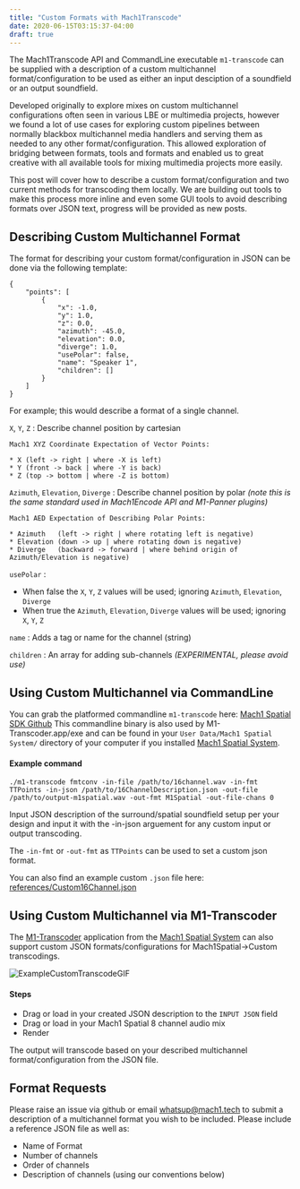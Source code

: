 ```yaml
---
title: "Custom Formats with Mach1Transcode"
date: 2020-06-15T03:15:37-04:00
draft: true
---
```


The Mach1Transcode API and CommandLine executable `m1-transcode` can be supplied with a description of a custom multichannel format/configuration to be used as either an input desciption of a soundfield or an output soundfield.  

Developed originally to explore mixes on custom multichannel configurations often seen in various LBE or multimedia projects, however we found a lot of use cases for exploring custom pipelines between normally blackbox multichannel media handlers and serving them as needed to any other format/configuration. This allowed exploration of bridging between formats, tools and formats and enabled us to great creative with all available tools for mixing multimedia projects more easily. 

This post will cover how to describe a custom format/configuration and two current methods for transcoding them locally. We are building out tools to make this process more inline and even some GUI tools to avoid describing formats over JSON text, progress will be provided as new posts.

## Describing Custom Multichannel Format

The format for describing your custom format/configuration in JSON can be done via the following template:
```
{
    "points": [
        {
            "x": -1.0,
            "y": 1.0,
            "z": 0.0,
            "azimuth": -45.0,
            "elevation": 0.0,
            "diverge": 1.0,
            "usePolar": false,
            "name": "Speaker 1",
            "children": []
        }
    ]
}
```
For example; this would describe a format of a single channel.

`X`, `Y`, `Z` : Describe channel position by cartesian

```
Mach1 XYZ Coordinate Expectation of Vector Points:

* X (left -> right | where -X is left)
* Y (front -> back | where -Y is back)
* Z (top -> bottom | where -Z is bottom)
```

`Azimuth`, `Elevation`, `Diverge` : Describe channel position by polar 
_(note this is the same standard used in Mach1Encode API and M1-Panner plugins)_

```
Mach1 AED Expectation of Describing Polar Points:

* Azimuth   (left -> right | where rotating left is negative)
* Elevation (down -> up | where rotating down is negative)
* Diverge   (backward -> forward | where behind origin of Azimuth/Elevation is negative)
```

`usePolar` :
- When false the `X`, `Y`, `Z` values will be used; ignoring `Azimuth`, `Elevation`, `Diverge`
- When true the `Azimuth`, `Elevation`, `Diverge` values will be used; ignoring `X`, `Y`, `Z`

`name` : Adds a tag or name for the channel (string)

`children` : An array for adding sub-channels *(EXPERIMENTAL, please avoid use)*

## Using Custom Multichannel via CommandLine

You can grab the platformed commandline `m1-transcode` here: [Mach1 Spatial SDK Github](https://github.com/Mach1Studios/m1-sdk/tree/master/binaries/executables)
This commandline binary is also used by M1-Transcoder.app/exe and can be found in your `User Data/Mach1 Spatial System/` directory of your computer if you installed [Mach1 Spatial System](https://www.mach1.tech/spatial-system).

#### Example command
`./m1-transcode fmtconv -in-file /path/to/16channel.wav -in-fmt TTPoints -in-json /path/to/16ChannelDescription.json -out-file /path/to/output-m1spatial.wav -out-fmt M1Spatial -out-file-chans 0`

Input JSON description of the surround/spatial soundfield setup per your design and input it with the -in-json arguement for any custom input or output transcoding.

The `-in-fmt` or `-out-fmt` as `TTPoints` can be used to set a custom json format.

You can also find an example custom `.json` file here: [references/Custom16Channel.json](https://github.com/Mach1Studios/m1-sdk/tree/master/binaries/executables/reference)


## Using Custom Multichannel via M1-Transcoder

The [M1-Transcoder](https://www.mach1.tech/spatial-system#transcoder) application from the [Mach1 Spatial System](https://www.mach1.tech/spatial-system) can also support custom JSON formats/configurations for Mach1Spatial->Custom transcodings.

![ExampleCustomTranscodeGIF](references/Mach1Spatial-CustomOutput.gif)

#### Steps
- Drag or load in your created JSON description to the `INPUT JSON` field
- Drag or load in your Mach1 Spatial 8 channel audio mix
- Render

The output will transcode based on your described multichannel format/configuration from the JSON file. 

## Format Requests
Please raise an issue via github or email [whatsup@mach1.tech](mailto:whatsup@mach1.tech) to submit a description of a multichannel format you wish to be included. Please include a reference JSON file as well as: 

* Name of Format
* Number of channels
* Order of channels
* Description of channels (using our conventions below)